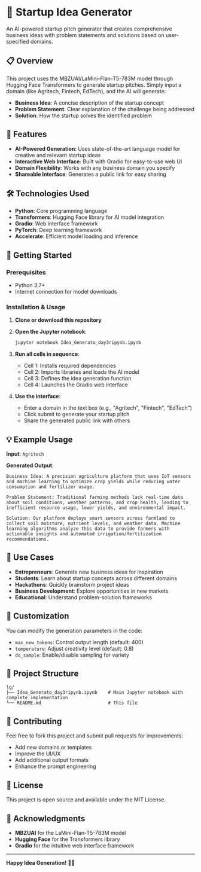 # 🚀 Startup Idea Generator

An AI-powered startup pitch generator that creates comprehensive business ideas with problem statements and solutions based on user-specified domains.

## 📋 Overview

This project uses the MBZUAI/LaMini-Flan-T5-783M model through Hugging Face Transformers to generate startup pitches. Simply input a domain (like Agritech, Fintech, EdTech), and the AI will generate:

- **Business Idea**: A concise description of the startup concept
- **Problem Statement**: Clear explanation of the challenge being addressed
- **Solution**: How the startup solves the identified problem

## 🌟 Features

- **AI-Powered Generation**: Uses state-of-the-art language model for creative and relevant startup ideas
- **Interactive Web Interface**: Built with Gradio for easy-to-use web UI
- **Domain Flexibility**: Works with any business domain you specify
- **Shareable Interface**: Generates a public link for easy sharing

## 🛠️ Technologies Used

- **Python**: Core programming language
- **Transformers**: Hugging Face library for AI model integration
- **Gradio**: Web interface framework
- **PyTorch**: Deep learning framework
- **Accelerate**: Efficient model loading and inference

## 🚀 Getting Started

### Prerequisites

- Python 3.7+
- Internet connection for model downloads

### Installation & Usage

1. **Clone or download this repository**

2. **Open the Jupyter notebook**:
   ```bash
   jupyter notebook Idea_Generato_day3ripynb.ipynb
   ```

3. **Run all cells in sequence**:
   - Cell 1: Installs required dependencies
   - Cell 2: Imports libraries and loads the AI model
   - Cell 3: Defines the idea generation function
   - Cell 4: Launches the Gradio web interface

4. **Use the interface**:
   - Enter a domain in the text box (e.g., "Agritech", "Fintech", "EdTech")
   - Click submit to generate your startup pitch
   - Share the generated public link with others

## 💡 Example Usage

**Input**: `Agritech`

**Generated Output**:
```
Business Idea: A precision agriculture platform that uses IoT sensors and machine learning to optimize crop yields while reducing water consumption and fertilizer usage.

Problem Statement: Traditional farming methods lack real-time data about soil conditions, weather patterns, and crop health, leading to inefficient resource usage, lower yields, and environmental impact.

Solution: Our platform deploys smart sensors across farmland to collect soil moisture, nutrient levels, and weather data. Machine learning algorithms analyze this data to provide farmers with actionable insights and automated irrigation/fertilization recommendations.
```

## 🎯 Use Cases

- **Entrepreneurs**: Generate new business ideas for inspiration
- **Students**: Learn about startup concepts across different domains
- **Hackathons**: Quickly brainstorm project ideas
- **Business Development**: Explore opportunities in new markets
- **Educational**: Understand problem-solution frameworks

## 🔧 Customization

You can modify the generation parameters in the code:

- `max_new_tokens`: Control output length (default: 400)
- `temperature`: Adjust creativity level (default: 0.8)
- `do_sample`: Enable/disable sampling for variety

## 📁 Project Structure

```
lg/
├── Idea_Generato_day3ripynb.ipynb    # Main Jupyter notebook with complete implementation
└── README.md                         # This file
```

## 🤝 Contributing

Feel free to fork this project and submit pull requests for improvements:

- Add new domains or templates
- Improve the UI/UX
- Add additional output formats
- Enhance the prompt engineering

## 📄 License

This project is open source and available under the MIT License.

## 🙏 Acknowledgments

- **MBZUAI** for the LaMini-Flan-T5-783M model
- **Hugging Face** for the Transformers library
- **Gradio** for the intuitive web interface framework

---

**Happy Idea Generation!** 🚀✨